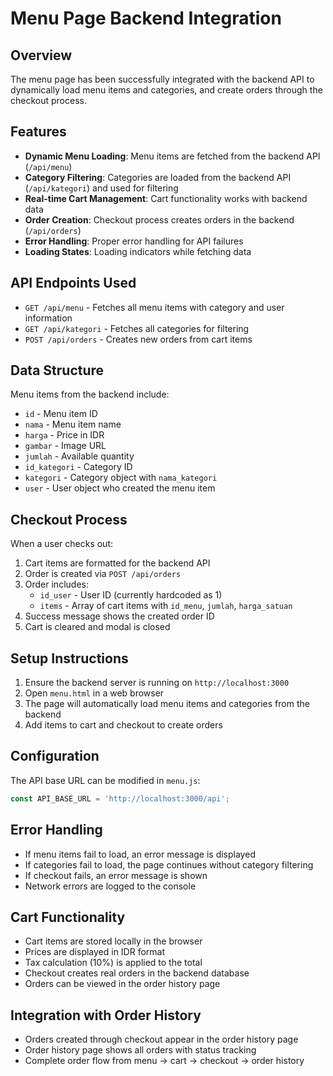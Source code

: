 # Menu Page Backend Integration

## Overview
The menu page has been successfully integrated with the backend API to dynamically load menu items and categories, and create orders through the checkout process.

## Features
- **Dynamic Menu Loading**: Menu items are fetched from the backend API (`/api/menu`)
- **Category Filtering**: Categories are loaded from the backend API (`/api/kategori`) and used for filtering
- **Real-time Cart Management**: Cart functionality works with backend data
- **Order Creation**: Checkout process creates orders in the backend (`/api/orders`)
- **Error Handling**: Proper error handling for API failures
- **Loading States**: Loading indicators while fetching data

## API Endpoints Used
- `GET /api/menu` - Fetches all menu items with category and user information
- `GET /api/kategori` - Fetches all categories for filtering
- `POST /api/orders` - Creates new orders from cart items

## Data Structure
Menu items from the backend include:
- `id` - Menu item ID
- `nama` - Menu item name
- `harga` - Price in IDR
- `gambar` - Image URL
- `jumlah` - Available quantity
- `id_kategori` - Category ID
- `kategori` - Category object with `nama_kategori`
- `user` - User object who created the menu item

## Checkout Process
When a user checks out:
1. Cart items are formatted for the backend API
2. Order is created via `POST /api/orders`
3. Order includes:
   - `id_user` - User ID (currently hardcoded as 1)
   - `items` - Array of cart items with `id_menu`, `jumlah`, `harga_satuan`
4. Success message shows the created order ID
5. Cart is cleared and modal is closed

## Setup Instructions
1. Ensure the backend server is running on `http://localhost:3000`
2. Open `menu.html` in a web browser
3. The page will automatically load menu items and categories from the backend
4. Add items to cart and checkout to create orders

## Configuration
The API base URL can be modified in `menu.js`:
```javascript
const API_BASE_URL = 'http://localhost:3000/api';
```

## Error Handling
- If menu items fail to load, an error message is displayed
- If categories fail to load, the page continues without category filtering
- If checkout fails, an error message is shown
- Network errors are logged to the console

## Cart Functionality
- Cart items are stored locally in the browser
- Prices are displayed in IDR format
- Tax calculation (10%) is applied to the total
- Checkout creates real orders in the backend database
- Orders can be viewed in the order history page

## Integration with Order History
- Orders created through checkout appear in the order history page
- Order history page shows all orders with status tracking
- Complete order flow from menu → cart → checkout → order history 